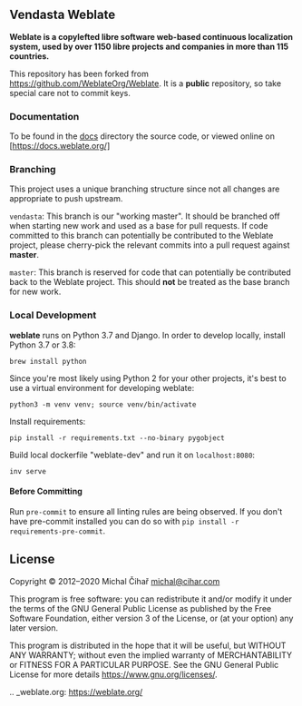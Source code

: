## Vendasta Weblate

**Weblate is a copylefted libre software web-based continuous localization system,
used by over 1150 libre projects and companies in more than 115 countries.**

This repository has been forked from https://github.com/WeblateOrg/Weblate. 
It is a **public** repository, so take special care not to commit keys.  

### Documentation

To be found in the [docs](./docs) directory the source code, or
viewed online on [https://docs.weblate.org/]

### Branching

This project uses a unique branching structure since not all changes 
are appropriate to push upstream. 

`vendasta`: This branch is our "working master". It should be branched 
off when starting new work and used as a base for pull requests. If code 
committed to this branch can potentially be contributed to the Weblate 
project, please cherry-pick the relevant commits into a pull request
against **master**. 

`master`: This branch is reserved for code that can potentially be 
contributed back to the Weblate project. This should **not** be treated as
the base branch for new work. 

### Local Development

**weblate** runs on Python 3.7 and Django. In order to develop locally, 
install Python 3.7 or 3.8:  
 ```
 brew install python
 ```

Since you're most likely using Python 2 for your other projects, it's 
best to use a virtual environment for developing weblate:  
 ```
 python3 -m venv venv; source venv/bin/activate
 ``` 

Install requirements:  
 ```
 pip install -r requirements.txt --no-binary pygobject
 ```

Build local dockerfile "weblate-dev" and run it on `localhost:8080`:
 ```
 inv serve
 ```



#### Before Committing

Run `pre-commit` to ensure all linting rules are being observed. 
If you don't have pre-commit installed you can do so with `pip install -r requirements-pre-commit`. 

License
-------

Copyright © 2012–2020 Michal Čihař michal@cihar.com

This program is free software: you can redistribute it and/or modify it under
the terms of the GNU General Public License as published by the Free Software
Foundation, either version 3 of the License, or (at your option) any later
version.

This program is distributed in the hope that it will be useful, but WITHOUT ANY
WARRANTY; without even the implied warranty of MERCHANTABILITY or FITNESS FOR A
PARTICULAR PURPOSE. See the GNU General Public License for more details
https://www.gnu.org/licenses/.

.. _weblate.org: https://weblate.org/
